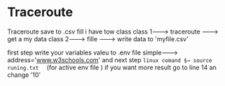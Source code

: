 # Traceroute
Traceroute save to .csv fill
i have tow class
           class 1---> traceroute ---> get a my data
           class 2---> fille ---> write data to 'myfile.csv'


first  step write your variables valeu to .env file simple---> address='www.w3schools.com'
        and next step
            ```linux comand
            $→ source runing.txt 
            ``` 
                (for active env file )
if you want more result go to line 14 an change '10'
